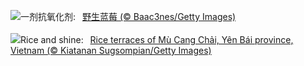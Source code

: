 ![](https://www.bing.com/th?id=OHR.NorwayBlueberries_ZH-CN7643097235_UHD.jpg&w=1000)一剂抗氧化剂:&nbsp;&ensp;[野生蓝莓 (© Baac3nes/Getty Images)](https://www.bing.com/th?id=OHR.NorwayBlueberries_ZH-CN7643097235_UHD.jpg)
<br><br/>
![](https://www.bing.com/th?id=OHR.YenBaiTerraces_EN-US4542290370_UHD.jpg&w=1000)Rice and shine:&nbsp;&ensp;[Rice terraces of Mù Cang Chải, Yên Bái province, Vietnam (© Kiatanan Sugsompian/Getty Images)](https://www.bing.com/th?id=OHR.YenBaiTerraces_EN-US4542290370_UHD.jpg)
<br><br/>
